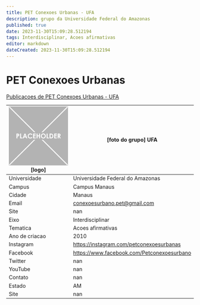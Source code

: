 ```yaml
---
title: PET Conexoes Urbanas - UFA
description: grupo da Universidade Federal do Amazonas
published: true
date: 2023-11-30T15:09:28.512194
tags: Interdisciplinar, Acoes afirmativas
editor: markdown
dateCreated: 2023-11-30T15:09:28.512194
---
```


# PET Conexoes Urbanas

[Publicacoes de PET Conexoes Urbanas - UFA](/atividade/175PETConexoesUrbanasUFA/feed.md)

| ![placeholder.png](/placeholder.png) [logo] | [foto do grupo] UFA         |
| ------------------------------------------- | ------------------------------------------------- |
| Universidade                                | Universidade Federal do Amazonas      |
| Campus                                      | Campus Manaus            |
| Cidade                                      | Manaus             |
| Email                                       | conexoesurbano.pet@gmail.com             |
| Site                                        | nan              |
| Eixo                                        | Interdisciplinar              |
| Tematica                                    | Acoes afirmativas          |
| Ano de criacao                              | 2010        |
| Instagram                                   | https://instagram.com/petconexoesurbanas         |
| Facebook                                    | https://www.facebook.com/Petconexoesurbano          |
| Twitter                                     | nan           |
| YouTube                                     | nan           |
| Contato                                     | nan         |
| Estado                                      |  AM            |
| Site                                        | nan |
